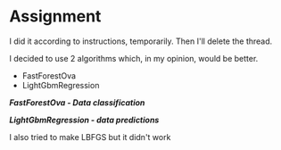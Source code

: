 # Assignment

I did it according to instructions, temporarily. Then I'll delete the thread.

I decided to use 2 algorithms which, in my opinion, would be better.

* FastForestOva
* LightGbmRegression

***FastForestOva - Data classification***

***LightGbmRegression - data predictions***

I also tried to make LBFGS but it didn't work

